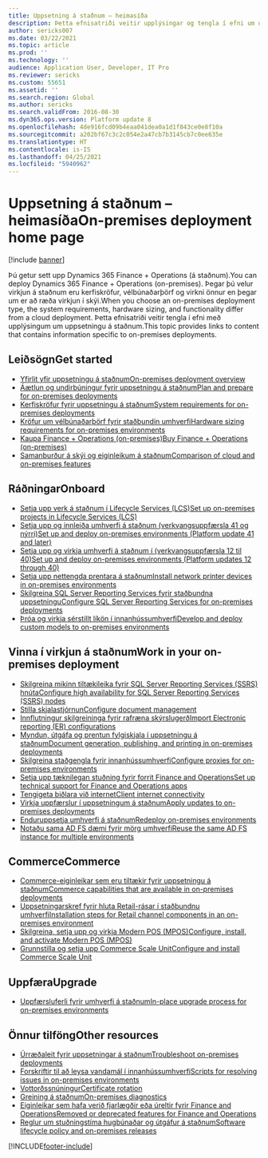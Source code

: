 ```yaml
---
title: Uppsetning á staðnum – heimasíða
description: Þetta efnisatriði veitir upplýsingar og tengla í efni um uppsetningu á staðnum
author: sericks007
ms.date: 03/22/2021
ms.topic: article
ms.prod: ''
ms.technology: ''
audience: Application User, Developer, IT Pro
ms.reviewer: sericks
ms.custom: 55651
ms.assetid: ''
ms.search.region: Global
ms.author: sericks
ms.search.validFrom: 2016-08-30
ms.dyn365.ops.version: Platform update 8
ms.openlocfilehash: 4de916fcd09b4eaa041dea0a1d1f843ce0e8f10a
ms.sourcegitcommit: a202bf67c3c2c054e2a47cb7b3145cb7c0ee635e
ms.translationtype: HT
ms.contentlocale: is-IS
ms.lasthandoff: 04/25/2021
ms.locfileid: "5940962"
---
```

# <a name="on-premises-deployment-home-page"></a><span data-ttu-id="a720a-103">Uppsetning á staðnum – heimasíða</span><span class="sxs-lookup"><span data-stu-id="a720a-103">On-premises deployment home page</span></span>

[!include [banner](../includes/banner.md)]

<span data-ttu-id="a720a-104">Þú getur sett upp Dynamics 365 Finance + Operations (á staðnum).</span><span class="sxs-lookup"><span data-stu-id="a720a-104">You can deploy Dynamics 365 Finance + Operations (on-premises).</span></span> <span data-ttu-id="a720a-105">Þegar þú velur virkjun á staðnum eru kerfiskröfur, vélbúnaðarþörf og virkni önnur en þegar um er að ræða virkjun í skýi.</span><span class="sxs-lookup"><span data-stu-id="a720a-105">When you choose an on-premises deployment type, the system requirements, hardware sizing, and functionality differ from a cloud deployment.</span></span> <span data-ttu-id="a720a-106">Þetta efnisatriði veitir tengla í efni með upplýsingum um uppsetningu á staðnum.</span><span class="sxs-lookup"><span data-stu-id="a720a-106">This topic provides links to content that contains information specific to on-premises deployments.</span></span>

## <a name="get-started"></a><span data-ttu-id="a720a-107">Leiðsögn</span><span class="sxs-lookup"><span data-stu-id="a720a-107">Get started</span></span>
- [<span data-ttu-id="a720a-108">Yfirlit yfir uppsetningu á staðnum</span><span class="sxs-lookup"><span data-stu-id="a720a-108">On-premises deployment overview</span></span>](on-premises-overview.md)
- [<span data-ttu-id="a720a-109">Áætlun og undirbúningur fyrir uppsetningu á staðnum</span><span class="sxs-lookup"><span data-stu-id="a720a-109">Plan and prepare for on-premises deployments</span></span>](plan-onprem-deployment.md)
- [<span data-ttu-id="a720a-110">Kerfiskröfur fyrir uppsetningu á staðnum</span><span class="sxs-lookup"><span data-stu-id="a720a-110">System requirements for on-premises deployments</span></span>](../../fin-ops/get-started/system-requirements-on-prem.md)
- [<span data-ttu-id="a720a-111">Kröfur um vélbúnaðarþörf fyrir staðbundin umhverfi</span><span class="sxs-lookup"><span data-stu-id="a720a-111">Hardware sizing requirements for on-premises environments</span></span>](../../fin-ops/get-started/hardware-sizing-on-premises-environments.md)
- [<span data-ttu-id="a720a-112">Kaupa Finance + Operations (on-premises)</span><span class="sxs-lookup"><span data-stu-id="a720a-112">Buy Finance + Operations (on-premises)</span></span>](../../fin-ops/get-started/purchase-on-premises.md)
- [<span data-ttu-id="a720a-113">Samanburður á skýi og eiginleikum á staðnum</span><span class="sxs-lookup"><span data-stu-id="a720a-113">Comparison of cloud and on-premises features</span></span>](../../fin-ops/get-started/cloud-prem-comparison.md)

## <a name="onboard"></a><span data-ttu-id="a720a-114">Ráðningar</span><span class="sxs-lookup"><span data-stu-id="a720a-114">Onboard</span></span>
- [<span data-ttu-id="a720a-115">Setja upp verk á staðnum í Lifecycle Services (LCS)</span><span class="sxs-lookup"><span data-stu-id="a720a-115">Set up on-premises projects in Lifecycle Services (LCS)</span></span>](../lifecycle-services/lbd-create-lcs-on-prem-project.md)
- [<span data-ttu-id="a720a-116">Setja upp og innleiða umhverfi á staðnum (verkvangsuppfærsla 41 og nýrri)</span><span class="sxs-lookup"><span data-stu-id="a720a-116">Set up and deploy on-premises environments (Platform update 41 and later)</span></span>](setup-deploy-on-premises-pu41.md)
- [<span data-ttu-id="a720a-117">Setja upp og virkja umhverfi á staðnum í (verkvangsuppfærsla 12 til 40)</span><span class="sxs-lookup"><span data-stu-id="a720a-117">Set up and deploy on-premises environments (Platform updates 12 through 40)</span></span>](setup-deploy-on-premises-pu12.md)
- [<span data-ttu-id="a720a-118">Setja upp nettengda prentara á staðnum</span><span class="sxs-lookup"><span data-stu-id="a720a-118">Install network printer devices in on-premises environments</span></span>](../analytics/install-network-printer-onprem.md)
- [<span data-ttu-id="a720a-119">Skilgreina SQL Server Reporting Services fyrir staðbundna uppsetningu</span><span class="sxs-lookup"><span data-stu-id="a720a-119">Configure SQL Server Reporting Services for on-premises deployments</span></span>](../analytics/configure-ssrs-on-premises.md)
- [<span data-ttu-id="a720a-120">Þróa og virkja sérstillt líkön í innanhússumhverfi</span><span class="sxs-lookup"><span data-stu-id="a720a-120">Develop and deploy custom models to on-premises environments</span></span>](develop-deploy-custom-models-on-premises.md)

## <a name="work-in-your-on-premises-deployment"></a><span data-ttu-id="a720a-121">Vinna í virkjun á staðnum</span><span class="sxs-lookup"><span data-stu-id="a720a-121">Work in your on-premises deployment</span></span>
- [<span data-ttu-id="a720a-122">Skilgreina mikinn tiltækileika fyrir SQL Server Reporting Services (SSRS) hnúta</span><span class="sxs-lookup"><span data-stu-id="a720a-122">Configure high availability for SQL Server Reporting Services (SSRS) nodes</span></span>](onprem-SSRSHA.md)
- [<span data-ttu-id="a720a-123">Stilla skjalastjórnun</span><span class="sxs-lookup"><span data-stu-id="a720a-123">Configure document management</span></span>](../../fin-ops/organization-administration/configure-document-management.md)
- [<span data-ttu-id="a720a-124">Innflutningur skilgreininga fyrir rafræna skýrslugerð</span><span class="sxs-lookup"><span data-stu-id="a720a-124">Import Electronic reporting (ER) configurations</span></span>](../analytics/electronic-reporting-import-ger-configurations.md)
- [<span data-ttu-id="a720a-125">Myndun, útgáfa og prentun fylgiskjala í uppsetningu á staðnum</span><span class="sxs-lookup"><span data-stu-id="a720a-125">Document generation, publishing, and printing in on-premises deployments</span></span>](../analytics/printing-capabilities-on-premises.md)
- [<span data-ttu-id="a720a-126">Skilgreina staðgengla fyrir innanhússumhverfi</span><span class="sxs-lookup"><span data-stu-id="a720a-126">Configure proxies for on-premises environments</span></span>](onprem-reverseproxy.md)
- [<span data-ttu-id="a720a-127">Setja upp tæknilegan stuðning fyrir forrit Finance and Operations</span><span class="sxs-lookup"><span data-stu-id="a720a-127">Set up technical support for Finance and Operations apps</span></span>](../lifecycle-services/support-experience.md)
- [<span data-ttu-id="a720a-128">Tengigeta biðlara við internet</span><span class="sxs-lookup"><span data-stu-id="a720a-128">Client internet connectivity</span></span>](../user-interface/client-disconnected.md)
- [<span data-ttu-id="a720a-129">Virkja uppfærslur í uppsetningum á staðnum</span><span class="sxs-lookup"><span data-stu-id="a720a-129">Apply updates to on-premises deployments</span></span>](apply-updates-on-premises.md)
- [<span data-ttu-id="a720a-130">Enduruppsetja umhverfi á staðnum</span><span class="sxs-lookup"><span data-stu-id="a720a-130">Redeploy on-premises environments</span></span>](redeploy-on-prem.md)
- [<span data-ttu-id="a720a-131">Notaðu sama AD FS dæmi fyrir mörg umhverfi</span><span class="sxs-lookup"><span data-stu-id="a720a-131">Reuse the same AD FS instance for multiple environments</span></span>](onprem-reuseadfs.md)

## <a name="commerce"></a><span data-ttu-id="a720a-132">Commerce</span><span class="sxs-lookup"><span data-stu-id="a720a-132">Commerce</span></span>
- [<span data-ttu-id="a720a-133">Commerce-eiginleikar sem eru tiltækir fyrir uppsetningu á staðnum</span><span class="sxs-lookup"><span data-stu-id="a720a-133">Commerce capabilities that are available in on-premises deployments</span></span>](../../../commerce/retail-onprem.md)
- [<span data-ttu-id="a720a-134">Uppsetningarskref fyrir hluta Retail-rásar í staðbundnu umhverfi</span><span class="sxs-lookup"><span data-stu-id="a720a-134">Installation steps for Retail channel components in an on-premises environment</span></span>](deploy-retail-onprem.md)
- [<span data-ttu-id="a720a-135">Skilgreina, setja upp og virkja Modern POS (MPOS)</span><span class="sxs-lookup"><span data-stu-id="a720a-135">Configure, install, and activate Modern POS (MPOS)</span></span>](../../../commerce/retail-modern-pos-device-activation.md)
- [<span data-ttu-id="a720a-136">Grunnstilla og setja upp Commerce Scale Unit</span><span class="sxs-lookup"><span data-stu-id="a720a-136">Configure and install Commerce Scale Unit</span></span>](../../../commerce/dev-itpro/retail-store-scale-unit-configuration-installation.md)

## <a name="upgrade"></a><span data-ttu-id="a720a-137">Uppfæra</span><span class="sxs-lookup"><span data-stu-id="a720a-137">Upgrade</span></span>
- [<span data-ttu-id="a720a-138">Uppfærsluferli fyrir umhverfi á staðnum</span><span class="sxs-lookup"><span data-stu-id="a720a-138">In-place upgrade process for on-premises environments</span></span>](../migration-upgrade/on-prem-upgrade.md)

## <a name="other-resources"></a><span data-ttu-id="a720a-139">Önnur tilföng</span><span class="sxs-lookup"><span data-stu-id="a720a-139">Other resources</span></span>
- [<span data-ttu-id="a720a-140">Úrræðaleit fyrir uppsetningar á staðnum</span><span class="sxs-lookup"><span data-stu-id="a720a-140">Troubleshoot on-premises deployments</span></span>](troubleshoot-on-prem.md)
- [<span data-ttu-id="a720a-141">Forskriftir til að leysa vandamál í innanhússumhverfi</span><span class="sxs-lookup"><span data-stu-id="a720a-141">Scripts for resolving issues in on-premises environments</span></span>](onprem-tsg-implementations.md)
- [<span data-ttu-id="a720a-142">Vottorðssnúningur</span><span class="sxs-lookup"><span data-stu-id="a720a-142">Certificate rotation</span></span>](certificate-rotation-on-prem.md)
- [<span data-ttu-id="a720a-143">Greining á staðnum</span><span class="sxs-lookup"><span data-stu-id="a720a-143">On-premises diagnostics</span></span>](on-premises-diagnostics.md)
- [<span data-ttu-id="a720a-144">Eiginleikar sem hafa verið fjarlægðir eða úreltir fyrir Finance and Operations</span><span class="sxs-lookup"><span data-stu-id="a720a-144">Removed or deprecated features for Finance and Operations</span></span>](../migration-upgrade/deprecated-features.md)
- [<span data-ttu-id="a720a-145">Reglur um stuðningstíma hugbúnaðar og útgáfur á staðnum</span><span class="sxs-lookup"><span data-stu-id="a720a-145">Software lifecycle policy and on-premises releases</span></span>](../migration-upgrade/on-prem-version-update-policy.md)
 


[!INCLUDE[footer-include](../../../includes/footer-banner.md)]